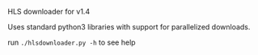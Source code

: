 HLS downloader for v1.4

Uses standard python3 libraries with support for parallelized downloads.

run `./hlsdownloader.py -h` to see help
